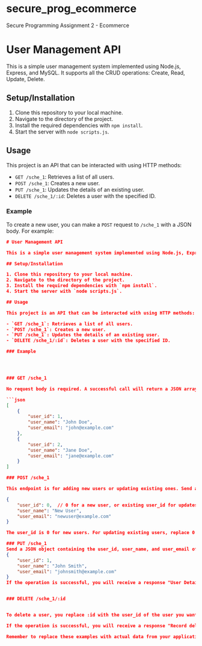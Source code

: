 # secure_prog_ecommerce
Secure Programming Assignment 2 - Ecommerce


# User Management API

This is a simple user management system implemented using Node.js, Express, and MySQL. It supports all the CRUD operations: Create, Read, Update, Delete.

## Setup/Installation

1. Clone this repository to your local machine.
2. Navigate to the directory of the project.
3. Install the required dependencies with `npm install`.
4. Start the server with `node scripts.js`.

## Usage

This project is an API that can be interacted with using HTTP methods:

- `GET /sche_1`: Retrieves a list of all users.
- `POST /sche_1`: Creates a new user.
- `PUT /sche_1`: Updates the details of an existing user.
- `DELETE /sche_1/:id`: Deletes a user with the specified ID.

### Example

To create a new user, you can make a `POST` request to `/sche_1` with a JSON body. For example:

```json
# User Management API

This is a simple user management system implemented using Node.js, Express, and MySQL. It supports all the CRUD operations: Create, Read, Update, Delete.

## Setup/Installation

1. Clone this repository to your local machine.
2. Navigate to the directory of the project.
3. Install the required dependencies with `npm install`.
4. Start the server with `node scripts.js`.

## Usage

This project is an API that can be interacted with using HTTP methods:

- `GET /sche_1`: Retrieves a list of all users.
- `POST /sche_1`: Creates a new user.
- `PUT /sche_1`: Updates the details of an existing user.
- `DELETE /sche_1/:id`: Deletes a user with the specified ID.

### Example




### GET /sche_1

No request body is required. A successful call will return a JSON array of all users. Example:

```json
[
    {
        "user_id": 1,
        "user_name": "John Doe",
        "user_email": "john@example.com"
    },
    {
        "user_id": 2,
        "user_name": "Jane Doe",
        "user_email": "jane@example.com"
    }
]

### POST /sche_1

This endpoint is for adding new users or updating existing ones. Send a JSON object in the following format:

{
    "user_id": 0,  // 0 for a new user, or existing user_id for updates
    "user_name": "New User",
    "user_email": "newuser@example.com"
}

The user_id is 0 for new users. For updating existing users, replace 0 with the user's user_id.

### PUT /sche_1
Send a JSON object containing the user_id, user_name, and user_email of the user you wish to update. Example request:
{
    "user_id": 1,
    "user_name": "John Smith",
    "user_email": "johnsmith@example.com"
}
If the operation is successful, you will receive a response "User Details Updated Successfully".


### DELETE /sche_1/:id


To delete a user, you replace :id with the user_id of the user you want to delete. No request body is required.

If the operation is successful, you will receive a response "Record deleted successfully."

Remember to replace these examples with actual data from your application.

